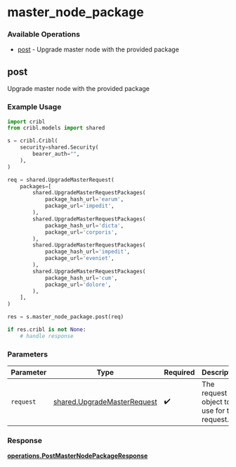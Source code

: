 # master_node_package

### Available Operations

* [post](#post) - Upgrade master node with the provided package

## post

Upgrade master node with the provided package

### Example Usage

```python
import cribl
from cribl.models import shared

s = cribl.Cribl(
    security=shared.Security(
        bearer_auth="",
    ),
)

req = shared.UpgradeMasterRequest(
    packages=[
        shared.UpgradeMasterRequestPackages(
            package_hash_url='earum',
            package_url='impedit',
        ),
        shared.UpgradeMasterRequestPackages(
            package_hash_url='dicta',
            package_url='corporis',
        ),
        shared.UpgradeMasterRequestPackages(
            package_hash_url='impedit',
            package_url='eveniet',
        ),
        shared.UpgradeMasterRequestPackages(
            package_hash_url='cum',
            package_url='dolore',
        ),
    ],
)

res = s.master_node_package.post(req)

if res.cribl is not None:
    # handle response
```

### Parameters

| Parameter                                                                  | Type                                                                       | Required                                                                   | Description                                                                |
| -------------------------------------------------------------------------- | -------------------------------------------------------------------------- | -------------------------------------------------------------------------- | -------------------------------------------------------------------------- |
| `request`                                                                  | [shared.UpgradeMasterRequest](../../models/shared/upgrademasterrequest.md) | :heavy_check_mark:                                                         | The request object to use for the request.                                 |


### Response

**[operations.PostMasterNodePackageResponse](../../models/operations/postmasternodepackageresponse.md)**

